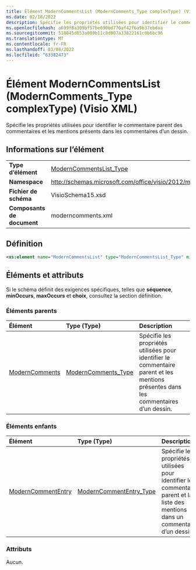 ```yaml
---
title: Élément ModernCommentsList (ModernComments_Type complexType) (Visio XML)
ms.date: 02/18/2022
description: Spécifie les propriétés utilisées pour identifier le commentaire parent et les mentions présentes dans les commentaires d’un dessin.
ms.openlocfilehash: a699f8a309bf57be690bd770af42f6a9b37ebdaa
ms.sourcegitcommit: 518845d053a009b11c8d907a33822161c0b6bc96
ms.translationtype: MT
ms.contentlocale: fr-FR
ms.lasthandoff: 03/08/2022
ms.locfileid: "63382473"
---
```

# <a name="moderncommentslist-element-moderncomments_type-complextype-visio-xml"></a>Élément ModernCommentsList (ModernComments_Type complexType) (Visio XML)

Spécifie les propriétés utilisées pour identifier le commentaire parent des commentaires et les mentions présents dans les commentaires d’un dessin.
  
## <a name="element-information"></a>Informations sur l’élément

|||
|:-----|:-----|
|**Type d’élément** <br/> |[ModernCommentsList_Type](moderncommentslist_type-complextypevisio-xml.md) <br/> |
|**Namespace** <br/> |http://schemas.microsoft.com/office/visio/2012/main  <br/> |
|**Fichier de schéma** <br/> |VisioSchema15.xsd  <br/> |
|**Composants de document** <br/> |moderncomments.xml  <br/> |
   
## <a name="definition"></a>Définition

```XML
<xs:element name="ModernCommentsList" type="ModernCommentsList_Type" minOccurs="0" maxOccurs="1" />
```

## <a name="elements-and-attributes"></a>Éléments et attributs

Si le schéma définit des exigences spécifiques, telles que **séquence**, **minOccurs**, **maxOccurs** et **choix**, consultez la section définition. 
  
### <a name="parent-elements"></a>Éléments parents

|**Élément**|**Type (Type)**|**Description**|
|:-----|:-----|:-----|
|[ModernComments](moderncomments-element-visiodocument_type-complextypevisio-xml.md) <br/> |[ModernComments_Type](moderncomments_type-complextypevisio-xml.md) <br/> |Spécifie les propriétés utilisées pour identifier le commentaire parent et les mentions présentes dans les commentaires d’un dessin. |
   
### <a name="child-elements"></a>Éléments enfants

|**Élément**|**Type (Type)**|**Description**|
|:-----|:-----|:-----|
|[ModernCommentEntry](moderncommententry-element-moderncommentslist_type-complextypevisio-xml.md) <br/> |[ModernCommentEntry_Type](moderncommententry_type-complextypevisio-xml.md) <br/> |Spécifie les propriétés utilisées pour identifier le commentaire parent et la liste des mentions dans un commentaire d’un dessin. |
   
### <a name="attributes"></a>Attributs

Aucun.
  

